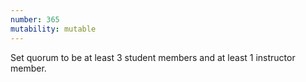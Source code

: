 ```yaml
---
number: 365
mutability: mutable
---
```


Set quorum to be at least 3 student members and at least 1 instructor member.
